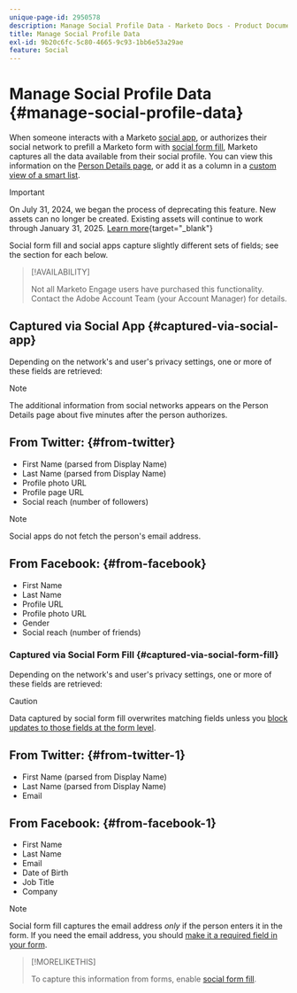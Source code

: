 ```yaml
---
unique-page-id: 2950578
description: Manage Social Profile Data - Marketo Docs - Product Documentation
title: Manage Social Profile Data
exl-id: 9b20c6fc-5c80-4665-9c93-1bb6e53a29ae
feature: Social
---
```

# Manage Social Profile Data {#manage-social-profile-data}

When someone interacts with a Marketo [social app](/help/marketo/product-docs/demand-generation/social/configuring-social-actions/customize-social-app-button.md), or authorizes their social network to prefill a Marketo form with [social form fill](/help/marketo/product-docs/demand-generation/forms/form-actions/enable-social-form-fill-on-a-form.md), Marketo captures all the data available from their social profile. You can view this information on the [Person Details page](/help/marketo/product-docs/core-marketo-concepts/smart-lists-and-static-lists/managing-people-in-smart-lists/using-the-person-detail-page.md), or add it as a column in a [custom view of a smart list](/help/marketo/product-docs/core-marketo-concepts/smart-lists-and-static-lists/using-smart-lists/create-and-change-views-for-lists-and-smart-list.md).

>[!IMPORTANT]
>
>On July 31, 2024, we began the process of deprecating this feature. New assets can no longer be created. Existing assets will continue to work through January 31, 2025. [Learn more](https://nation.marketo.com/t5/employee-blogs/marketo-engage-social-features-deprecation/ba-p/351977){target="_blank"}

Social form fill and social apps capture slightly different sets of fields; see the section for each below.

>[!AVAILABILITY]
>
>Not all Marketo Engage users have purchased this functionality. Contact the Adobe Account Team (your Account Manager) for details.

## Captured via Social App {#captured-via-social-app}

Depending on the network's and user's privacy settings, one or more of these fields are retrieved:

>[!NOTE]
>
>The additional information from social networks appears on the Person Details page about five minutes after the person authorizes.

## From Twitter: {#from-twitter}

* First Name (parsed from Display Name)
* Last Name (parsed from Display Name)
* Profile photo URL
* Profile page URL
* Social reach (number of followers)

>[!NOTE]
>
>Social apps do not fetch the person's email address.

## From Facebook: {#from-facebook}

* First Name
* Last Name
* Profile URL
* Profile photo URL
* Gender
* Social reach (number of friends)

### Captured via Social Form Fill {#captured-via-social-form-fill}

Depending on the network's and user's privacy settings, one or more of these fields are retrieved:

>[!CAUTION]
>
>Data captured by social form fill overwrites matching fields unless you [block updates to those fields at the form level](/help/marketo/product-docs/administration/field-management/block-updates-to-a-field.md).

## From Twitter: {#from-twitter-1}

* First Name (parsed from Display Name)
* Last Name (parsed from Display Name)
* Email

## From Facebook: {#from-facebook-1}

* First Name
* Last Name
* Email
* Date of Birth
* Job Title
* Company

>[!NOTE]
>
>Social form fill captures the email address _only_ if the person enters it in the form. If you need the email address, you should [make it a required field in your form](/help/marketo/product-docs/demand-generation/forms/creating-a-form/make-a-form-field-required.md).

>[!MORELIKETHIS]
>
>To capture this information from forms, enable [social form fill](/help/marketo/product-docs/demand-generation/forms/form-actions/enable-social-form-fill-on-a-form.md).
